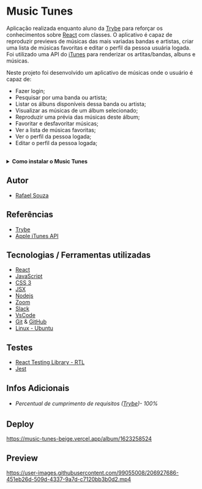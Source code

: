 # Music Tunes

Aplicação realizada enquanto aluno da [Trybe](https://www.betrybe.com/) para reforçar os conhecimentos sobre [React](https://pt-br.reactjs.org/) com classes.
O aplicativo é capaz de reproduzir previews de músicas das mais variadas bandas e artistas, criar uma lista de músicas favoritas e editar o perfil da pessoa usuária logada.
Foi utilizado uma API do [iTunes](https://developer.apple.com/library/archive/documentation/AudioVideo/Conceptual/iTuneSearchAPI/index.html) para renderizar os artitas/bandas, albuns e músicas.

Neste projeto foi desenvolvido um aplicativo de músicas onde o usuário é capaz de:

- Fazer login;
- Pesquisar por uma banda ou artista;
- Listar os álbuns disponíveis dessa banda ou artista;
- Visualizar as músicas de um álbum selecionado;
- Reproduzir uma prévia das músicas deste álbum;
- Favoritar e desfavoritar músicas;
- Ver a lista de músicas favoritas;
- Ver o perfil da pessoa logada;
- Editar o perfil da pessoa logada;

<br>

<details>
  <summary><strong>Como instalar o Music Tunes</strong></summary><br />

## Instalação 

<br>

- Clone o repositório `git@github.com:Rafael-Souza-97/music-tunes.git`:

```bash
git clone git@github.com:Rafael-Souza-97/music-tunes.git
```

<br>

- Entre na pasta do repositório que você acabou de clonar:

```bash
cd music-tunes
```

<br>

 - Instale as depëndencias, caso necessário, com `npm install`:

```bash
npm install
```

<hr>

### Scripts

 - Execute a aplicação com  com `npm start`:
  > Executará a aplicação em modo de desenvolvimento.
 
```bash
npm start
```

Abra [http://localhost:3000](http://localhost:3000) no seu navegador para visualiza-lo.

<hr>
<br>

</details>

## Autor

- [Rafael Souza](https://github.com/Rafael-Souza-97)

## Referências

 - [Trybe](https://www.betrybe.com/)
 - [Apple iTunes API](https://developer.apple.com/library/archive/documentation/AudioVideo/Conceptual/iTuneSearchAPI/index.html)

## Tecnologias / Ferramentas utilizadas

- [React](https://pt-br.reactjs.org/)
- [JavaScript](https://www.javascript.com/)
- [CSS 3](https://www.w3.org/Style/CSS/Overview.en.html)
- [JSX](https://pt-br.reactjs.org/docs/introducing-jsx.html)
- [Nodejs](https://nodejs.org/en/)
- [Zoom](https://zoom.us/)
- [Slack](https://slack.com/intl/pt-br/)
- [VsCode](https://code.visualstudio.com/)
- [Git](https://git-scm.com/) & [GitHub](https://github.com/)
- [Linux - Ubuntu](https://ubuntu.com/)

## Testes

- [React Testing Library - RTL](https://testing-library.com/docs/react-testing-library/intro/)
- [Jest](https://jestjs.io/pt-BR/)

## Infos Adicionais

- ###### Percentual de cumprimento de requisitos ([Trybe](https://www.betrybe.com/))- 100%
<!--- - ###### Percentual de cumprimento de requisitos totais da ([Trybe](https://www.betrybe.com/))- 79% --->

## Deploy

https://music-tunes-beige.vercel.app/album/1623258524

## Preview

https://user-images.githubusercontent.com/99055008/206927686-451eb26d-509d-4337-9a7d-c7120bb3b0d2.mp4
